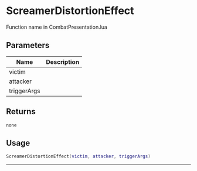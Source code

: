 # ScreamerDistortionEffect

Function name in CombatPresentation.lua

## Parameters

| Name        | Description |
| ----------- | ----------- |
| victim      |             |
| attacker    |             |
| triggerArgs |             |

## Returns

`none`

## Usage

```lua
ScreamerDistortionEffect(victim, attacker, triggerArgs)
```

---
